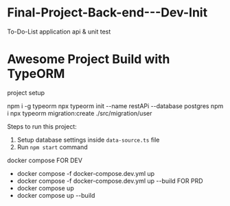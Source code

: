# Final-Project-Back-end---Dev-Init
To-Do-List application api &amp; unit test

# Awesome Project Build with TypeORM

project setup

npm i -g typeorm
npx typeorm init --name restAPi --database postgres
npm i
npx typeorm migration:create ./src/migration/user

Steps to run this project:

1. Setup database settings inside `data-source.ts` file
2. Run `npm start` command

docker compose 
FOR DEV
-  docker compose -f docker-compose.dev.yml up
-  docker compose -f docker-compose.dev.yml up --build
FOR PRD
-  docker compose up
-  docker compose up --build
